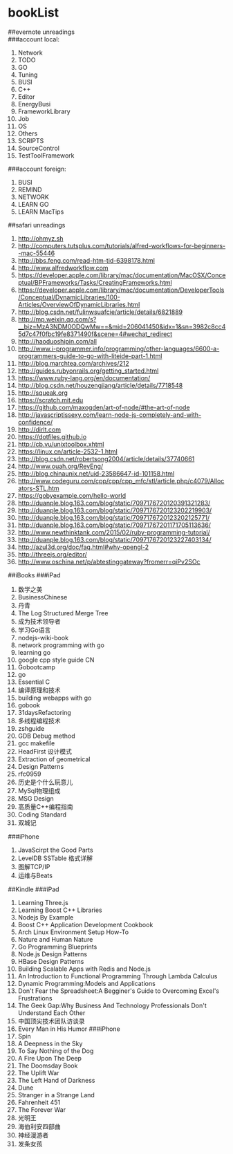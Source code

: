 # bookList
##evernote unreadings  
###account local:
   1. Network
   2. TODO
   3. GO
   4. Tuning
   5. BUSI
   6. C++
   7. Editor
   8. EnergyBusi
   9. FrameworkLibrary
   10. Job
   11. OS
   12. Others
   13. SCRIPTS
   14. SourceControl
   15. TestToolFramework
   
###account foreign:
   1. BUSI
   2. REMIND
   3. NETWORK
   4. LEARN GO
   5. LEARN MacTips

##safari unreadings  
   1. http://ohmyz.sh
   2. http://computers.tutsplus.com/tutorials/alfred-workflows-for-beginners--mac-55446
   3. http://bbs.feng.com/read-htm-tid-6398178.html
   4. http://www.alfredworkflow.com
   5. https://developer.apple.com/library/mac/documentation/MacOSX/Conceptual/BPFrameworks/Tasks/CreatingFrameworks.html
   6. https://developer.apple.com/library/mac/documentation/DeveloperTools/Conceptual/DynamicLibraries/100-Articles/OverviewOfDynamicLibraries.html
   7. http://blog.csdn.net/fulinwsuafcie/article/details/6821889
   8. http://mp.weixin.qq.com/s?__biz=MzA3NDM0ODQwMw==&mid=206041450&idx=1&sn=3982c8cc45d7c47f0fbc19fe8371490f&scene=4#wechat_redirect
   9. http://haoduoshipin.com/all
   10. http://www.i-programmer.info/programming/other-languages/6600-a-programmers-guide-to-go-with-liteide-part-1.html
   11. http://blog.marchtea.com/archives/212
   12. http://guides.rubyonrails.org/getting_started.html
   13. https://www.ruby-lang.org/en/documentation/
   14. http://blog.csdn.net/houzengjiang/article/details/7718548
   15. http://squeak.org
   16. https://scratch.mit.edu
   17. https://github.com/maxogden/art-of-node/#the-art-of-node
   18. http://javascriptissexy.com/learn-node-js-completely-and-with-confidence/
   19. http://dirlt.com
   20. https://dotfiles.github.io
   21. http://cb.vu/unixtoolbox.xhtml
   22. https://linux.cn/article-2532-1.html
   23. http://blog.csdn.net/robertsong2004/article/details/37740661
   24. http://www.ouah.org/RevEng/
   25. http://blog.chinaunix.net/uid-23586647-id-101158.html
   26. http://www.codeguru.com/cpp/cpp/cpp_mfc/stl/article.php/c4079/Allocators-STL.htm
   27. https://gobyexample.com/hello-world
   28. http://duanple.blog.163.com/blog/static/7097176720120391321283/
   29. http://duanple.blog.163.com/blog/static/7097176720123202219903/
   30. http://duanple.blog.163.com/blog/static/7097176720123202125771/
   31. http://duanple.blog.163.com/blog/static/70971767201171705113636/
   32. http://www.newthinktank.com/2015/02/ruby-programming-tutorial/
   33. http://duanple.blog.163.com/blog/static/7097176720123227403134/
   34. http://azul3d.org/doc/faq.html#why-opengl-2
   35. http://threejs.org/editor/
   36. http://www.oschina.net/p/abtestinggateway?fromerr=qiPv2SOc

##iBooks
###iPad  
   1. 数学之美
   2. BusinessChinese
   3. 丹青
   4. The Log Structured Merge Tree
   5. 成为技术领导者
   6. 学习Go语言
   7. nodejs-wiki-book
   8. network programming with go
   9. learning go
   10. google cpp style guide CN
   11. Gobootcamp
   12. go
   13. Essential C
   14. 编译原理和技术
   15. building webapps with go
   16. gobook
   17. 31daysRefactoring
   18. 多线程编程技术
   19. zshguide
   20. GDB Debug method
   21. gcc makefile
   22. HeadFirst 设计模式
   23. Extraction of geometrical
   24. Design Patterns
   25. rfc0959
   26. 历史是个什么玩意儿  
   27. MySql物理组成
   28. MSG Design
   29. 高质量C++编程指南
   30. Coding Standard
   31. 双城记

###iPhone
   1. JavaScirpt the Good Parts
   2. LevelDB SSTable 格式详解
   3. 图解TCP/IP
   4. 运维与Beats

##Kindle
###iPad  
   1. Learning Three.js
   2. Learning Boost C++ Libraries
   3. Nodejs By Example
   4. Boost C++ Application Development Cookbook
   5. Arch Linux Environment Setup How-To
   6. Nature and Human Nature
   7. Go Programming Blueprints
   8. Node.js Design Patterns
   9. HBase Design Patterns
   10. Building Scalable Apps with Redis and Node.js
   11. An Introduction to Functional Programming Through Lambda Calculus
   12. Dynamic Programming:Models and Applications
   13. Don't Fear the Spreadsheet:A Begginer's Guide to Overcoming Excel's Frustrations
   14. The Geek Gap:Why Business And Technology Professionals Don't Understand Each Other
   15. 中国顶尖技术团队访谈录
   16. Every Man in His Humor
###iPhone
   1. Spin
   2. A Deepness in the Sky
   3. To Say Nothing of the Dog
   4. A Fire Upon The Deep
   5. The Doomsday Book
   6. The Uplift War
   7. The Left Hand of Darkness
   8. Dune
   9. Stranger in a Strange Land
   10. Fahrenheit 451
   11. The Forever War
   12. 光明王
   13. 海伯利安四部曲
   14. 神经漫游者
   15. 发条女孩
